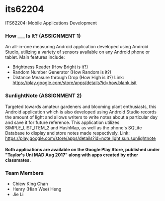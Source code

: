 # its62204
ITS62204: Mobile Applications Development

### How ___ Is It? (ASSIGNMENT 1)
An all-in-one measuring Android application developed using Android Studio, utilizing a variety of sensors available on any Android phone or tablet. Main features include:
+ Brightness Reader (How Bright is it?)
+ Random Number Generator (How Random is it?)
+ Distance Measure through Drop (How High is it?)
Link: https://play.google.com/store/apps/details?id=how.blank.isit

### SunlightNote (ASSIGNMENT 2)
Targeted towards amateur gardeners and blooming plant enthusiasts, this Android application which is also developed using Android Studio records the amount of light and allows writers to write notes about a particular day and save it for future reference. This application utilizes SIMPLE_LIST_ITEM_2 and HashMap, as well as the phone's SQLite Database to display and store notes made respectively.
Link: https://play.google.com/store/apps/details?id=note.light.sun.sunlightnote

#### Both applications are available on the Google Play Store, published under "Taylor's Uni MAD Aug 2017" along with apps created by other classmates.

### Team Members
+ Chiew King Chan<br>
+ Henry (Hian Wee) Heng<br>
+ Jie Li

